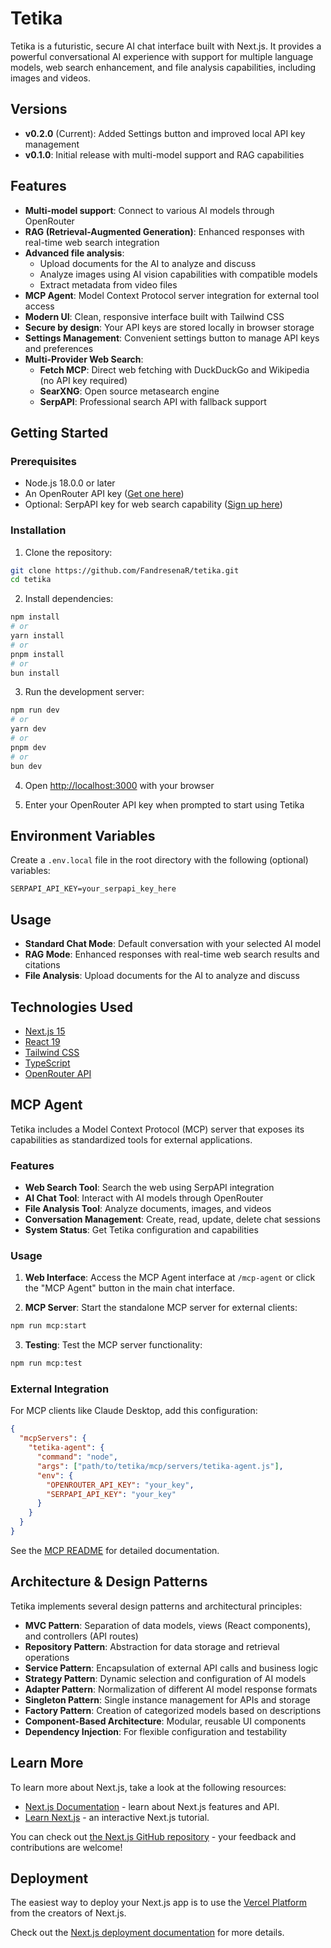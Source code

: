 # Tetika

Tetika is a futuristic, secure AI chat interface built with Next.js. It provides a powerful conversational AI experience with support for multiple language models, web search enhancement, and file analysis capabilities, including images and videos.

## Versions
- **v0.2.0** (Current): Added Settings button and improved local API key management
- **v0.1.0**: Initial release with multi-model support and RAG capabilities

## Features

- **Multi-model support**: Connect to various AI models through OpenRouter
- **RAG (Retrieval-Augmented Generation)**: Enhanced responses with real-time web search integration
- **Advanced file analysis**: 
  - Upload documents for the AI to analyze and discuss
  - Analyze images using AI vision capabilities with compatible models
  - Extract metadata from video files
- **MCP Agent**: Model Context Protocol server integration for external tool access
- **Modern UI**: Clean, responsive interface built with Tailwind CSS
- **Secure by design**: Your API keys are stored locally in browser storage
- **Settings Management**: Convenient settings button to manage API keys and preferences
- **Multi-Provider Web Search**: 
  - **Fetch MCP**: Direct web fetching with DuckDuckGo and Wikipedia (no API key required)
  - **SearXNG**: Open source metasearch engine
  - **SerpAPI**: Professional search API with fallback support

## Getting Started

### Prerequisites

- Node.js 18.0.0 or later
- An OpenRouter API key ([Get one here](https://openrouter.ai))
- Optional: SerpAPI key for web search capability ([Sign up here](https://serpapi.com))

### Installation

1. Clone the repository:
```bash
git clone https://github.com/FandresenaR/tetika.git
cd tetika
```

2. Install dependencies:
```bash
npm install
# or
yarn install
# or
pnpm install
# or
bun install
```

3. Run the development server:
```bash
npm run dev
# or
yarn dev
# or
pnpm dev
# or
bun dev
```

4. Open [http://localhost:3000](http://localhost:3000) with your browser

5. Enter your OpenRouter API key when prompted to start using Tetika

## Environment Variables

Create a `.env.local` file in the root directory with the following (optional) variables:

```
SERPAPI_API_KEY=your_serpapi_key_here
```

## Usage

- **Standard Chat Mode**: Default conversation with your selected AI model
- **RAG Mode**: Enhanced responses with real-time web search results and citations
- **File Analysis**: Upload documents for the AI to analyze and discuss

## Technologies Used

- [Next.js 15](https://nextjs.org/)
- [React 19](https://react.dev/)
- [Tailwind CSS](https://tailwindcss.com/)
- [TypeScript](https://www.typescriptlang.org/)
- [OpenRouter API](https://openrouter.ai/docs)

## MCP Agent

Tetika includes a Model Context Protocol (MCP) server that exposes its capabilities as standardized tools for external applications.

### Features

- **Web Search Tool**: Search the web using SerpAPI integration
- **AI Chat Tool**: Interact with AI models through OpenRouter
- **File Analysis Tool**: Analyze documents, images, and videos
- **Conversation Management**: Create, read, update, delete chat sessions
- **System Status**: Get Tetika configuration and capabilities

### Usage

1. **Web Interface**: Access the MCP Agent interface at `/mcp-agent` or click the "MCP Agent" button in the main chat interface.

2. **MCP Server**: Start the standalone MCP server for external clients:
```bash
npm run mcp:start
```

3. **Testing**: Test the MCP server functionality:
```bash
npm run mcp:test
```

### External Integration

For MCP clients like Claude Desktop, add this configuration:

```json
{
  "mcpServers": {
    "tetika-agent": {
      "command": "node",
      "args": ["path/to/tetika/mcp/servers/tetika-agent.js"],
      "env": {
        "OPENROUTER_API_KEY": "your_key",
        "SERPAPI_API_KEY": "your_key"
      }
    }
  }
}
```

See the [MCP README](./mcp/README.md) for detailed documentation.

## Architecture & Design Patterns

Tetika implements several design patterns and architectural principles:

- **MVC Pattern**: Separation of data models, views (React components), and controllers (API routes)
- **Repository Pattern**: Abstraction for data storage and retrieval operations
- **Service Pattern**: Encapsulation of external API calls and business logic
- **Strategy Pattern**: Dynamic selection and configuration of AI models
- **Adapter Pattern**: Normalization of different AI model response formats
- **Singleton Pattern**: Single instance management for APIs and storage
- **Factory Pattern**: Creation of categorized models based on descriptions
- **Component-Based Architecture**: Modular, reusable UI components
- **Dependency Injection**: For flexible configuration and testability

## Learn More

To learn more about Next.js, take a look at the following resources:

- [Next.js Documentation](https://nextjs.org/docs) - learn about Next.js features and API.
- [Learn Next.js](https://nextjs.org/learn) - an interactive Next.js tutorial.

You can check out [the Next.js GitHub repository](https://github.com/vercel/next.js) - your feedback and contributions are welcome!

## Deployment

The easiest way to deploy your Next.js app is to use the [Vercel Platform](https://vercel.com/new?utm_medium=default-template&filter=next.js&utm_source=create-next-app&utm_campaign=create-next-app-readme) from the creators of Next.js.

Check out the [Next.js deployment documentation](https://nextjs.org/docs/app/building-your-application/deploying) for more details.
